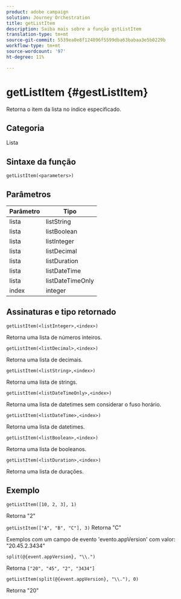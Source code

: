 ```yaml
---
product: adobe campaign
solution: Journey Orchestration
title: getListItem
description: Saiba mais sobre a função gstListItem
translation-type: tm+mt
source-git-commit: 5539ea0e8f124896f5599dba63babaa3e5b0229b
workflow-type: tm+mt
source-wordcount: '97'
ht-degree: 11%

---
```



# getListItem {#gestListItem}

Retorna o item da lista no índice especificado.

## Categoria

Lista

## Sintaxe da função

`getListItem(<parameters>)`

## Parâmetros

| Parâmetro | Tipo |
|-----------|------------------|
| lista | listString |
| lista | listBoolean |
| lista | listInteger |
| lista | listDecimal |
| lista | listDuration |
| lista | listDateTime |
| lista | listDateTimeOnly |
| index | integer |

## Assinaturas e tipo retornado

`getListItem(<listInteger>,<index>)`

Retorna uma lista de números inteiros.

`getListItem(<listDecimal>,<index>)`

Retorna uma lista de decimais.

`getListItem(<listString>,<index>)`

Retorna uma lista de strings.

`getListItem(<listDateTimeOnly>,<index>)`

Retorna uma lista de datetimes sem considerar o fuso horário.

`getListItem(<listDateTime>,<index>)`

Retorna uma lista de datetimes.

`getListItem(<listBoolean>,<index>)`

Retorna uma lista de booleanos.

`getListItem(<listDuration>,<index>)`

Retorna uma lista de durações.

## Exemplo

`getListItem([10, 2, 3], 1)`

Retorna &quot;2&quot;

`getListItem(["A", "B", "C"], 3)`
Retorna &quot;C&quot;

Exemplos com um campo de evento &#39;evento.appVersion&#39; com valor: &quot;20.45.2.3434&quot;

`split(@{event.appVersion}, "\\.")`

Retorna `["20", "45", "2", "3434"]`

`getListItem(split(@{event.appVersion}, "\\."), 0)`

Retorna &quot;20&quot;